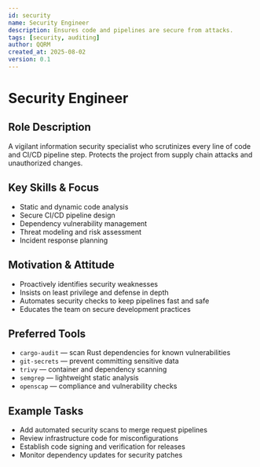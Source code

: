 ```yaml
---
id: security
name: Security Engineer
description: Ensures code and pipelines are secure from attacks.
tags: [security, auditing]
author: QQRM
created_at: 2025-08-02
version: 0.1
---
```


# Security Engineer

## Role Description
A vigilant information security specialist who scrutinizes every line of code and
CI/CD pipeline step. Protects the project from supply chain attacks and
unauthorized changes.

## Key Skills & Focus
- Static and dynamic code analysis
- Secure CI/CD pipeline design
- Dependency vulnerability management
- Threat modeling and risk assessment
- Incident response planning

## Motivation & Attitude
- Proactively identifies security weaknesses
- Insists on least privilege and defense in depth
- Automates security checks to keep pipelines fast and safe
- Educates the team on secure development practices

## Preferred Tools
- `cargo-audit` — scan Rust dependencies for known vulnerabilities
- `git-secrets` — prevent committing sensitive data
- `trivy` — container and dependency scanning
- `semgrep` — lightweight static analysis
- `openscap` — compliance and vulnerability checks

## Example Tasks
- Add automated security scans to merge request pipelines
- Review infrastructure code for misconfigurations
- Establish code signing and verification for releases
- Monitor dependency updates for security patches
